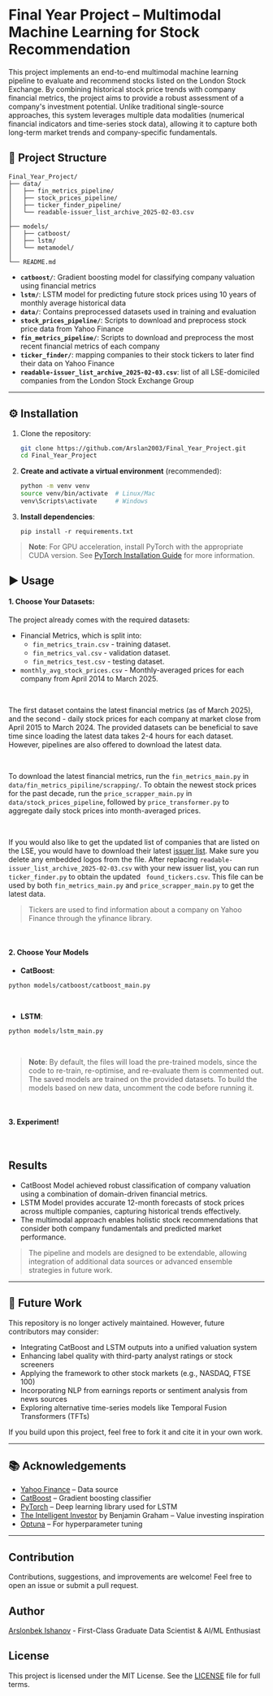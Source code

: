 # Final Year Project – Multimodal Machine Learning for Stock Recommendation

This project implements an end-to-end multimodal machine learning pipeline to evaluate and recommend stocks listed on the London Stock Exchange. By combining historical stock price trends with company financial metrics, the project aims to provide a robust assessment of a company's investment potential. Unlike traditional single-source approaches, this system leverages multiple data modalities (numerical financial indicators and time-series stock data), allowing it to capture both long-term market trends and company-specific fundamentals.

## 📁 Project Structure

```
Final_Year_Project/
├── data/
│   ├── fin_metrics_pipeline/
│   ├── stock_prices_pipeline/
│   ├── ticker_finder_pipeline/
│   └── readable-issuer_list_archive_2025-02-03.csv
│
├── models/
│   ├── catboost/
│   ├── lstm/
│   └── metamodel/
│
└── README.md
```

* **`catboost/`**: Gradient boosting model for classifying company valuation using financial metrics
* **`lstm/`**: LSTM model for predicting future stock prices using 10 years of monthly average historical data
* **`data/`**: Contains preprocessed datasets used in training and evaluation
* **`stock_prices_pipeline/`**: Scripts to download and preprocess stock price data from Yahoo Finance
* **`fin_metrics_pipeline/`**: Scripts to download and preprocess the most recent financial metrics of each company
* **`ticker_finder/`**: mapping companies to their stock tickers to later find their data on Yahoo Finance
* **`readable-issuer_list_archive_2025-02-03.csv`**: list of all LSE-domiciled companies from the London Stock Exchange Group

---

## ⚙️ Installation

1. Clone the repository:

   ```bash
   git clone https://github.com/Arslan2003/Final_Year_Project.git
   cd Final_Year_Project
   ```

2. **Create and activate a virtual environment** (recommended):

   ```bash
   python -m venv venv
   source venv/bin/activate  # Linux/Mac
   venv\Scripts\activate     # Windows
   ```

3. **Install dependencies**:

   ```
   pip install -r requirements.txt
   ```

> **Note**: For GPU acceleration, install PyTorch with the appropriate CUDA version. See [PyTorch Installation Guide](https://pytorch.org/get-started/locally/) for more information.


## ▶️ Usage

#### 1. Choose Your Datasets:
The project already comes with the required datasets:
- Financial Metrics, which is split into:
   - ```fin_metrics_train.csv``` - training dataset.
   - ```fin_metrics_val.csv``` - validation dataset.
   - ```fin_metrics_test.csv``` - testing dataset.
- ```monthly_avg_stock_prices.csv``` - Monthly-averaged prices for each company from April 2014 to March 2025.

<br>

The first dataset contains the latest financial metrics (as of March 2025), and the second - daily stock prices for each company at market close from April 2015 to March 2024. The provided datasets can be beneficial to save time since loading the latest data takes 2-4 hours for each dataset. However, pipelines are also offered to download the latest data.  

<br>

To download the latest financial metrics, run the ```fin_metrics_main.py``` in ```data/fin_metrics_pipiline/scrapping/```. To obtain the newest stock prices for the past decade, run the ```price_scrapper_main.py``` in ```data/stock_prices_pipeline```, followed by ```price_transformer.py``` to aggregate daily stock prices into month-averaged prices.

<br>

If you would also like to get the updated list of companies that are listed on the LSE, you would have to download their latest [issuer list](https://www.londonstockexchange.com/reports?tab=issuers). Make sure you delete any embedded logos from the file. After replacing ```readable-issuer_list_archive_2025-02-03.csv``` with your new issuer list, you can run ```ticker_finder.py``` to obtain the updated ``` found_tickers.csv```. This file can be used by both ```fin_metrics_main.py``` and ```price_scrapper_main.py``` to get the latest data.

> Tickers are used to find information about a company on Yahoo Finance through the yfinance library.

<br>

#### 2. Choose Your Models 
- **CatBoost**:  
```
python models/catboost/catboost_main.py
```

<br>

- **LSTM**:  
```
python models/lstm_main.py
```

<br>

> **Note**: By default, the files will load the pre-trained models, since the code to re-train, re-optimise, and re-evaluate them is commented out. The saved models are trained on the provided datasets. To build the models based on new data, uncomment the code before running it.

<br>

#### 3. Experiment!

<br>

## Results

- CatBoost Model achieved robust classification of company valuation using a combination of domain-driven financial metrics.
- LSTM Model provides accurate 12-month forecasts of stock prices across multiple companies, capturing historical trends effectively.
- The multimodal approach enables holistic stock recommendations that consider both company fundamentals and predicted market performance.

> The pipeline and models are designed to be extendable, allowing integration of additional data sources or advanced ensemble strategies in future work.

<!--- Add concrete results --->
---

## 🔮 Future Work

This repository is no longer actively maintained. However, future contributors may consider:

* Integrating CatBoost and LSTM outputs into a unified valuation system
* Enhancing label quality with third-party analyst ratings or stock screeners
* Applying the framework to other stock markets (e.g., NASDAQ, FTSE 100)
* Incorporating NLP from earnings reports or sentiment analysis from news sources
* Exploring alternative time-series models like Temporal Fusion Transformers (TFTs)

If you build upon this project, feel free to fork it and cite it in your own work.

---

## 📚 Acknowledgements

* [Yahoo Finance](https://finance.yahoo.com) – Data source
* [CatBoost](https://catboost.ai/) – Gradient boosting classifier
* [PyTorch](https://pytorch.org/) – Deep learning library used for LSTM
* [The Intelligent Investor](https://irp-cdn.multiscreensite.com/cb9165b2/files/uploaded/The%20Intelligent%20Investor%20-%20BENJAMIN%20GRAHAM.pdf) by Benjamin Graham – Value investing inspiration
* [Optuna](https://optuna.org/) – For hyperparameter tuning

---

## Contribution
Contributions, suggestions, and improvements are welcome! Feel free to open an issue or submit a pull request.

## Author
[Arslonbek Ishanov](https://github.com/Arslan2003) - First-Class Graduate Data Scientist & AI/ML Enthusiast

## License
This project is licensed under the MIT License. See the [LICENSE](LICENSE) file for full terms.


